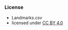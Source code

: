 
### License

* Landmarks.csv
* licensed under [CC BY 4.0](https://creativecommons.org/licenses/by/4.0/)

